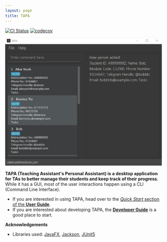 ```yaml
---
layout: page
title: TAPA
---
```


[![CI Status](https://github.com/AY2122S2-CS2103T-W09-4/tp/workflows/Java%20CI/badge.svg)](https://github.com/AY2122S2-CS2103T-W09-4/tp/actions)
[![codecov](https://codecov.io/gh/AY2122S2-CS2103T-W09-4/tp/branch/master/graph/badge.svg?token=CDP6XU44SQ)](https://codecov.io/gh/AY2122S2-CS2103T-W09-4/tp)

![Ui](images/Ui.png)

**TAPA (Teaching Assistant's Personal Assistant) is a desktop application for TAs to better manage their students and keep track of their progress.** While it has a GUI, most of the user interactions happen using a CLI (Command Line Interface).

* If you are interested in using TAPA, head over to the [_Quick Start_ section of the **User Guide**](UserGuide.html#quick-start).
* If you are interested about developing TAPA, the [**Developer Guide**](DeveloperGuide.html) is a good place to start.


**Acknowledgements**

* Libraries used: [JavaFX](https://openjfx.io/), [Jackson](https://github.com/FasterXML/jackson), [JUnit5](https://github.com/junit-team/junit5)
